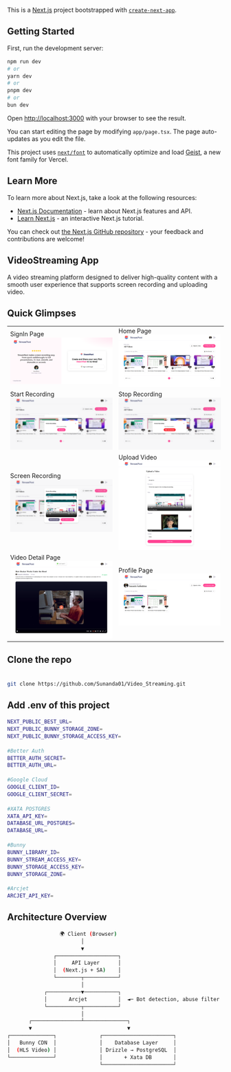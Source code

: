This is a [Next.js](https://nextjs.org) project bootstrapped with [`create-next-app`](https://nextjs.org/docs/app/api-reference/cli/create-next-app).

## Getting Started

First, run the development server:

```bash
npm run dev
# or
yarn dev
# or
pnpm dev
# or
bun dev
```

Open [http://localhost:3000](http://localhost:3000) with your browser to see the result.

You can start editing the page by modifying `app/page.tsx`. The page auto-updates as you edit the file.

This project uses [`next/font`](https://nextjs.org/docs/app/building-your-application/optimizing/fonts) to automatically optimize and load [Geist](https://vercel.com/font), a new font family for Vercel.

## Learn More

To learn more about Next.js, take a look at the following resources:

- [Next.js Documentation](https://nextjs.org/docs) - learn about Next.js features and API.
- [Learn Next.js](https://nextjs.org/learn) - an interactive Next.js tutorial.

You can check out [the Next.js GitHub repository](https://github.com/vercel/next.js) - your feedback and contributions are welcome!

## VideoStreaming App

A video streaming platform designed to deliver high-quality content with a smooth user experience that supports screen recording and uploading video.

## Quick Glimpses

<table>
  <tr>
    <td>SignIn Page<br><img src="/public/screenshots/sign-in.png" alt="Register Page" /></td>
     <td>Home Page<br><img src="/public/screenshots/home.png" alt="Home Page" /></td>
    </tr>
   <tr>
    <td>Start Recording<br/> <img src="/public/screenshots/start-recording.png" alt="Start Recording" /></td>
     <td>Stop Recording<br/> <img src="/public/screenshots/stop-recording.png" alt="Stop Recording" /></td>
  </tr>
   <tr>
    <td>Screen Recording<br/> <img src="/public/screenshots/screen-recording.png" alt="Screen Recording" /></td>
     <td>Upload Video<br/> <img src="/public/screenshots/uplaod-video.png" alt="Upload Video" /></td>
  </tr>
  <tr>
    <td>Video Detail Page<br/> <img src="/public/screenshots/video-detail.png" alt="Video Detail Page" /></td>
     <td>Profile Page<br/> <img src="/public/screenshots/profile.png" alt="Profile Page" /></td>
  </tr>
</table>

## Clone the repo

```bash

git clone https://github.com/Sunanda01/Video_Streaming.git

```

## Add .env of this project

```bash
NEXT_PUBLIC_BEST_URL=
NEXT_PUBLIC_BUNNY_STORAGE_ZONE=
NEXT_PUBLIC_BUNNY_STORAGE_ACCESS_KEY=

#Better Auth
BETTER_AUTH_SECRET=
BETTER_AUTH_URL=

#Google Cloud 
GOOGLE_CLIENT_ID=
GOOGLE_CLIENT_SECRET=

#XATA POSTGRES
XATA_API_KEY=
DATABASE_URL_POSTGRES=
DATABASE_URL=

#Bunny
BUNNY_LIBRARY_ID=
BUNNY_STREAM_ACCESS_KEY=
BUNNY_STORAGE_ACCESS_KEY=
BUNNY_STORAGE_ZONE=

#Arcjet
ARCJET_API_KEY=
```

## Architecture Overview
```bash
                 🌍 Client (Browser)
                        │
                        ▼
               ┌────────────────────┐
               │     API Layer      │
               │  (Next.js + SA)    │
               └────────┬───────────┘
                        │
            ┌───────────▼───────────┐
            │       Arcjet          │  ◄─ Bot detection, abuse filter
            └───────────┬───────────┘
                        │
       ┌────────────────┴──────────────┐
       ▼                               ▼
┌──────────────┐              ┌───────────────────────┐
│   Bunny CDN  │              │    Database Layer     │
│  (HLS Video) │              │ Drizzle → PostgreSQL  │
└──────────────┘              │       + Xata DB       │
                              └───────────────────────┘


```

